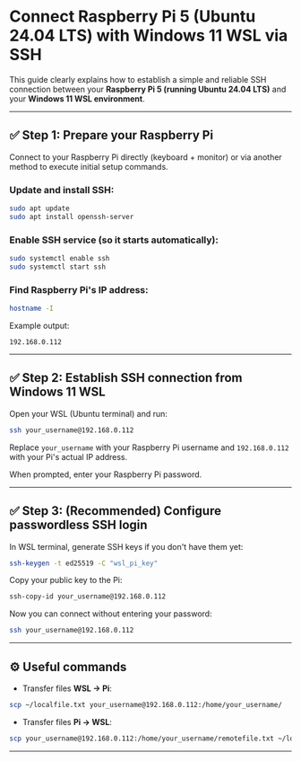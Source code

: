 # Connect Raspberry Pi 5 (Ubuntu 24.04 LTS) with Windows 11 WSL via SSH

This guide clearly explains how to establish a simple and reliable SSH connection between your **Raspberry Pi 5 (running Ubuntu 24.04 LTS)** and your **Windows 11 WSL environment**.

---

## ✅ Step 1: Prepare your Raspberry Pi

Connect to your Raspberry Pi directly (keyboard + monitor) or via another method to execute initial setup commands.

### Update and install SSH:
```bash
sudo apt update
sudo apt install openssh-server
```

### Enable SSH service (so it starts automatically):
```bash
sudo systemctl enable ssh
sudo systemctl start ssh
```

### Find Raspberry Pi's IP address:
```bash
hostname -I
```

Example output:
```
192.168.0.112
```

---

## ✅ Step 2: Establish SSH connection from Windows 11 WSL

Open your WSL (Ubuntu terminal) and run:

```bash
ssh your_username@192.168.0.112
```

Replace `your_username` with your Raspberry Pi username and `192.168.0.112` with your Pi's actual IP address.

When prompted, enter your Raspberry Pi password.

---

## ✅ Step 3: (Recommended) Configure passwordless SSH login

In WSL terminal, generate SSH keys if you don't have them yet:

```bash
ssh-keygen -t ed25519 -C "wsl_pi_key"
```

Copy your public key to the Pi:

```bash
ssh-copy-id your_username@192.168.0.112
```

Now you can connect without entering your password:

```bash
ssh your_username@192.168.0.112
```

---

## ⚙️ Useful commands

- Transfer files **WSL → Pi**:

```bash
scp ~/localfile.txt your_username@192.168.0.112:/home/your_username/
```

- Transfer files **Pi → WSL**:

```bash
scp your_username@192.168.0.112:/home/your_username/remotefile.txt ~/localfolder/
```

---

